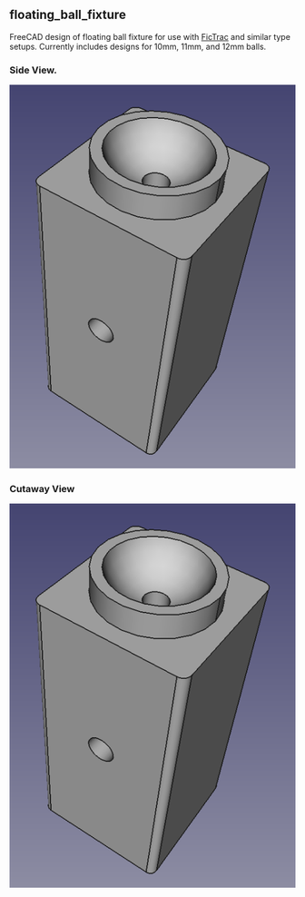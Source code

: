 ## floating_ball_fixture  


FreeCAD design of floating ball fixture for use with [FicTrac](http://rjdmoore.net/fictrac/) and similar type setups.  Currently includes
designs for 10mm, 11mm, and 12mm balls.

### Side View.

![side_view](images/view_1.png)

### Cutaway View 

![cutaway_view](images/view_1.png)










